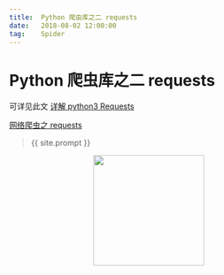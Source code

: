 ```yaml
---          
title:  Python 爬虫库之二 requests
date:   2018-08-02 12:00:00
tag:    Spider
---
```

# Python 爬虫库之二 requests


可详见此文
<a href="https://mp.weixin.qq.com/s/x8IlUOaqd-2F0NQjf_UJXw">详解 python3 Requests</a>

<a href="https://mp.weixin.qq.com/s?__biz=MzU1MTQ0MTg2OA==&mid=2247483774&idx=1&sn=4928583782783056af0cb38a2ceacd11&chksm=fb9005ddcce78ccb584e737f8fc5c6aa9d5669604340b4c6ecbadc7f8a7b54431a4bfb35384f&token=277106685&lang=zh_CN#rd">网络爬虫之 requests</a>

> {{ site.prompt }}

<div  align="center">
<img src="https://rengui520.github.io/images/wechart.jpg" width = "200" height = "200"/>
